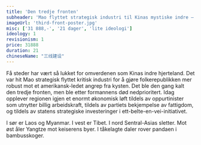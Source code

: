 ```yaml
---
title: 'Den tredje fronten'
subheader: 'Mao flyttet strategisk industri til Kinas mystiske indre – den fortryllende regionen oppavlet flere revolusjonære helter og opplever et nytt løft idag'
imageUrl: 'third-front-poster.jpg'
misc: ['31 888,-', '21 dager', 'lite ideologi']
ideology: 1
revisionism: 1
price: 31888
duration: 21
chineseName: "三线建设"
---
```


Få steder har vært så lukket for omverdenen som Kinas indre hjerteland. Det var hit Mao strategisk flyttet kritisk industri for å gjøre folkerepublikken mer robust mot et amerikansk-ledet angrep fra kysten. Det ble den gang kalt den tredje fronten, men ble etter formannens død nedprioritert. Idag opplever regionen igjen et enormt økonomisk løft tildels av oppurtinister som utnytter billig arbeidskraft, tildels av partiets bekjempelse av fattigdom, og tildels av statens strategiske investeringer i ett-belte-en-vei-initiativet.

I sør er Laos og Myanmar. I vest er Tibet. I nord Sentral-Asias sletter. Mot øst åler Yangtze mot keiserens byer. I tåkelagte daler rover pandaen i bambusskoger.

